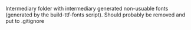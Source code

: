 Intermediary folder with intermediary generated non-usuable fonts (generated by the build-ttf-fonts script). Should probably be removed and put to .gitignore